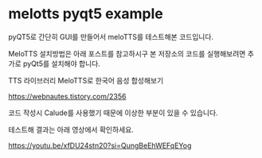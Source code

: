# melotts pyqt5 example

pyQT5로 간단히 GUI를 만들어서 meloTTS를 테스트해본 코드입니다.


MeloTTS 설치방법은 아래 포스트를 참고하시구 본 저장소의 코드를 실행해보려면 추가로 pyQt5를 설치해야 합니다.

TTS 라이브러리 MeloTTS로 한국어 음성 합성해보기

https://webnautes.tistory.com/2356



코드 작성시 Calude를 사용했기 때문에 이상한 부분이 있을 수 있습니다. 


테스트해 결과는 아래 영상에서 확인하세요.



https://youtu.be/xfDU24stn20?si=QungBeEhWEFqEYog

